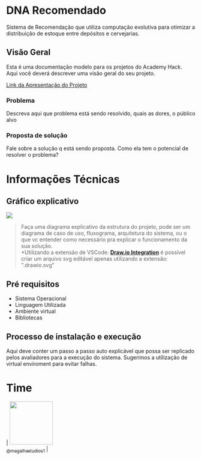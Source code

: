 # DNA Recomendado

Sistema de Recomendação que utiliza computação evolutiva para otimizar a distribuição de estoque entre depósitos e cervejarias.

## Visão Geral  
Esta é uma documentação modelo para os projetos do Academy Hack.  
Aqui você deverá descrever uma visão geral do seu projeto.  

[Link da Apresentação do Projeto](http://caminho.para.o.ppt)

### Problema  
Descreva aqui que problema está sendo resolvido, quais as dores, o público alvo  

### Proposta de solução  
Fale sobre a solução q está sendo proposta. Como ela tem o potencial de resolver o problema?  

# Informações Técnicas
## Gráfico explicativo  
![](readme/architecture.drawio.svg)  
> Faça uma diagrama explicativo da estrutura do projeto, pode ser um diagrama de caso de uso, fluxograma, arquitetura do sistema, ou o que vc entender como necessário pra explicar o funcionamento da sua solução.  
*Utilizando a extensão de VSCode: [**Draw.io Integration**](https://marketplace.visualstudio.com/items?itemName=hediet.vscode-drawio) é possível criar um arquivo svg editável apenas utilizando a extensão: ".drawio.svg"  

## Pré requisitos
- Sistema Operacional  
- Linguagem Utilizada  
- Ambiente virtual
- Bibliotecas  

## Processo de instalação e execução
Aqui deve conter um passo a passo auto explicável que possa ser replicado pelos avaliadores para a execução do sistema.
Sugerimos a utilização de virtual enviroment para evitar falhas.


# Time

| [<img src="https://avatars3.githubusercontent.com/u/41878170?s=115&v=4" width="115"><br><sub>@magalhastudios1</sub>](https://github.com/alexandremendoncaalvaro) | 
